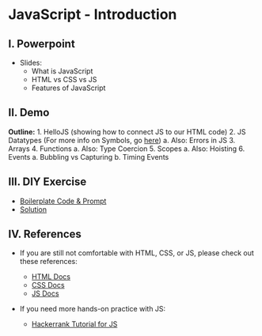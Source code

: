 # JavaScript - Introduction
## I. Powerpoint
- Slides:
    - What is JavaScript
    - HTML vs CSS vs JS
    - Features of JavaScript

## II. Demo
**Outline:**
    1. HelloJS (showing how to connect JS to our HTML code)
    2. JS Datatypes (For more info on Symbols, go [here](https://javascript.info/symbol))
        a. Also: Errors in JS
    3. Arrays
    4. Functions
        a. Also: Type Coercion
    5. Scopes
        a. Also: Hoisting
    6. Events
        a. Bubbling vs Capturing
        b. Timing Events

## III. DIY Exercise
- [Boilerplate Code & Prompt](./7-diy-dom/)
- [Solution](./7-diy-dom/solution.js)

## IV. References
- If you are still not comfortable with HTML, CSS, or JS, please check out these references:
    - [HTML Docs](https://htmlreference.io/)
    - [CSS Docs](https://cssreference.io/)
    - [JS Docs](https://developer.mozilla.org/en-US/docs/Web/JavaScript)

- If you need more hands-on practice with JS:
    - [Hackerrank Tutorial for JS](https://www.hackerrank.com/domains/tutorials/10-days-of-javascript)